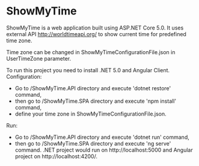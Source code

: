 # ShowMyTime

ShowMyTime is a web application built using ASP.NET Core 5.0. It uses external API http://worldtimeapi.org/ to show current time for predefined time zone.

Time zone can be changed in ShowMyTimeConfigurationFile.json in UserTimeZone parameter.


To run this project you need to install .NET 5.0 and Angular Client. 
Configuration:
  + Go to /ShowMyTime.API directory and execute 'dotnet restore' command,
  + then go to /ShowMyTime.SPA directory and execute 'npm install' command,
  + define your time zone in ShowMyTimeConfigurationFile.json.

Run:
  + Go to /ShowMyTime.API directory and execute 'dotnet run' command,
  + then go to /ShowMyTime.SPA directory and execute 'ng serve' command.
.NET project would run on http://localhost:5000 and Angular project on http://localhost:4200/.

